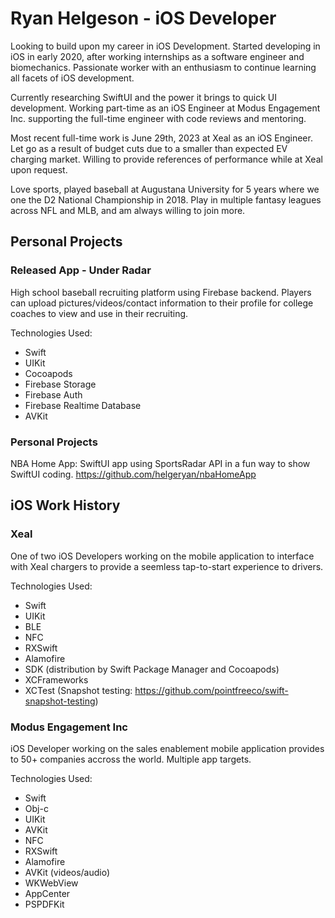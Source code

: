 # Ryan Helgeson - iOS Developer

Looking to build upon my career in iOS Development. Started developing in iOS in early 2020, after working internships as a software engineer and biomechanics. Passionate worker with an enthusiasm to continue learning all facets of iOS development.

Currently researching SwiftUI and the power it brings to quick UI development. Working part-time as an iOS Engineer at Modus Engagement Inc. supporting the full-time engineer with code reviews and mentoring.

Most recent full-time work is June 29th, 2023 at Xeal as an iOS Engineer. Let go as a result of budget cuts due to a smaller than expected EV charging market. Willing to provide references of performance while at Xeal upon request.

Love sports, played baseball at Augustana University for 5 years where we one the D2 National Championship in 2018. Play in multiple fantasy leagues across NFL and MLB, and am always willing to join more. 

## Personal Projects 

### Released App - Under Radar
High school baseball recruiting platform using Firebase backend. Players can upload pictures/videos/contact information to their profile for college coaches to view and use in their recruiting. 

Technologies Used:
- Swift
- UIKit
- Cocoapods
- Firebase Storage
- Firebase Auth
- Firebase Realtime Database
- AVKit

### Personal Projects

NBA Home App: SwiftUI app using SportsRadar API in a fun way to show SwiftUI coding. https://github.com/helgeryan/nbaHomeApp

## iOS Work History 

### Xeal
One of two iOS Developers working on the mobile application to interface with Xeal chargers to provide a seemless tap-to-start experience to drivers.

Technologies Used:
- Swift
- UIKit
- BLE
- NFC
- RXSwift
- Alamofire
- SDK (distribution by Swift Package Manager and Cocoapods)
- XCFrameworks
- XCTest (Snapshot testing: https://github.com/pointfreeco/swift-snapshot-testing)


### Modus Engagement Inc
iOS Developer working on the sales enablement mobile application provides to 50+ companies accross the world. Multiple app targets.

Technologies Used:
- Swift
- Obj-c
- UIKit
- AVKit
- NFC
- RXSwift
- Alamofire
- AVKit (videos/audio)
- WKWebView
- AppCenter
- PSPDFKit

